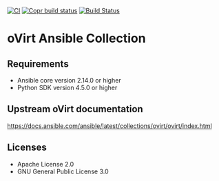 [![CI](https://github.com/ovirt/ovirt-ansible-collection/actions/workflows/build.yaml/badge.svg?branch=master)](https://github.com/oVirt/ovirt-ansible-collection/actions/workflows/build.yaml)
[![Copr build status](https://copr.fedorainfracloud.org/coprs/ovirt/ovirt-master-snapshot/package/ovirt-ansible-collection/status_image/last_build.png)](https://copr.fedorainfracloud.org/coprs/ovirt/ovirt-master-snapshot/package/ovirt-ansible-collection/)
[![Build Status](https://img.shields.io/badge/docs-latest-blue.svg)](https://docs.ansible.com/ansible/2.10/collections/ovirt/ovirt/index.html)

oVirt Ansible Collection
====================================

Requirements
------------

 * Ansible core version 2.14.0 or higher
 * Python SDK version 4.5.0 or higher

Upstream oVirt documentation
--------------
https://docs.ansible.com/ansible/latest/collections/ovirt/ovirt/index.html

Licenses
-------

- Apache License 2.0
- GNU General Public License 3.0

